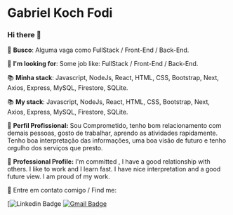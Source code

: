 # Gabriel Koch Fodi

### Hi there 👋

🔎 **Busco**: Alguma vaga como FullStack / Front-End / Back-End.

🔎 **I'm looking for**: Some job like: FullStack / Front-End / Back-End.

📚 **Minha stack**: Javascript, NodeJs, React,  HTML, CSS, Bootstrap, Next, Axios, Express, MySQL, Firestore, SQLite.

📚 **My stack**: Javascript, NodeJs, React,  HTML, CSS, Bootstrap, Next, Axios, Express, MySQL, Firestore, SQLite.

🔭 **Perfil Profissional:** Sou Comprometido, tenho bom relacionamento com demais pessoas, gosto de trabalhar, aprendo as atividades rapidamente. Tenho boa interpretação das informações, uma boa visão de futuro e tenho orgulho dos serviços que presto.

🔭 **Professional Profile:** I'm committed , I have a good relationship with others. I like to work and I learn fast. I have nice interpretation and a good future view. I am proud of my work.

📧 Entre em contato comigo / Find me:

[![Linkedin Badge](https://www.linkedin.com/in/gabriel-koch-fodi-36b12b8b/)
[![Gmail Badge](https://tinyurl.com/y4y3v4ne)](mailto:gabrielkochfodi@gmail.com)

<!--
**gabrikf/gabrikf** is a ✨ _special_ ✨ repository because its `README.md` (this file) appears on your GitHub profile.

Here are some ideas to get you started:

- 🔭 I’m currently working on ...
- 🌱 I’m currently learning 
- 👯 I’m looking to collaborate on ...
- 🤔 I’m looking for help with ...
- 💬 Ask me about ...
- 📫 How to reach me: ...
- 😄 Pronouns: ...
- ⚡ Fun fact: ...
-->
